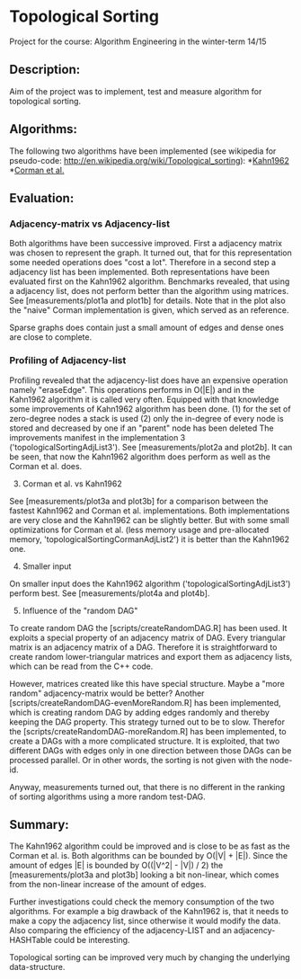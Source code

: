Topological Sorting
===================

Project for the course: Algorithm Engineering in the winter-term 14/15

Description:
------------
  Aim of the project was to implement, test and measure algorithm for topological sorting. 

Algorithms:
-----------
  The following two algorithms have been implemented (see wikipedia for pseudo-code: http://en.wikipedia.org/wiki/Topological_sorting):
  *[Kahn1962](http://en.wikipedia.org/wiki/Topological_sorting#Algorithms) 
  *[Corman et al.](http://en.wikipedia.org/wiki/Topological_sorting#Algorithms)
 
Evaluation:
-----------
  ### Adjacency-matrix vs Adjacency-list
  
  Both algorithms have been successive improved. First a adjacency matrix was chosen to represent the graph. It turned out, that for this representation some needed operations does "cost a lot". Therefore in a second step a adjacency list has been implemented. Both representations have been evaluated first on the Kahn1962 algorithm. Benchmarks revealed, that using a adjacency list, does not perform better than the algorithm using matrices. See [measurements/plot1a and plot1b] for details. Note that in the plot also the "naive" Corman implementation is given, which served as an reference. 
  
  Sparse graphs does contain just a small amount of edges and dense ones are close to complete.
  
  ### Profiling of Adjacency-list
  
  Profiling revealed that the adjacency-list does have an expensive operation namely "eraseEdge". This operations performs in O(|E|) and in the Kahn1962 algorithm it is called very often. Equipped with that knowledge some improvements of Kahn1962 algorithm has been done. 
    (1) for the set of zero-degree nodes a stack is used
    (2) only the in-degree of every node is stored and decreased by one if an "parent" node has been deleted
  The improvements manifest in the implementation 3 ('topologicalSortingAdjList3'). See [measurements/plot2a and plot2b]. It can be seen, that now the Kahn1962 algorithm does perform as well as the Corman et al. does. 
  
  3) Corman et al. vs Kahn1962
  
  See [measurements/plot3a and plot3b] for a comparison between the fastest Kahn1962 and Corman et al. implementations. Both implementations are very close and the Kahn1962 can be slightly better. But with some small optimizations for Corman et al. (less memory usage and pre-allocated memory, 'topologicalSortingCormanAdjList2') it is better than the Kahn1962 one. 
  
  4) Smaller input
  
  On smaller input does the Kahn1962 algorithm ('topologicalSortingAdjList3') perform best. See [measurements/plot4a and plot4b].
  
  5) Influence of the "random DAG"
  
  To create random DAG the [scripts/createRandomDAG.R] has been used. It exploits a special property of an adjacency matrix of DAG. Every triangular matrix is an adjacency matrix of a DAG. Therefore it is straightforward to create random lower-triangular matrices and export them as adjacency lists, which can be read from the C++ code. 
  
  However, matrices created like this have special structure. Maybe a "more random" adjacency-matrix would be better? Another [scripts/createRandomDAG-evenMoreRandom.R] has been implemented, which is creating random DAG by adding edges randomly and thereby keeping the DAG property. This strategy turned out to be to slow. Therefor the [scripts/createRandomDAG-moreRandom.R] has been implemented, to create a DAGs with a more complicated structure. It is exploited, that two different DAGs with edges only in one direction between those DAGs can be processed parallel. Or in other words, the sorting is not given with the node-id. 
  
  Anyway, measurements turned out, that there is no different in the ranking of sorting algorithms using a more random test-DAG.
  
Summary:
--------
  The Kahn1962 algorithm could be improved and is close to be as fast as the Corman et al. is. Both algorithms can be bounded by O(|V| + |E|). Since the amount of edges |E| is bounded by O((|V^2| - |V|) / 2) the [measurements/plot3a and plot3b] looking a bit non-linear, which comes from the non-linear increase of the amount of edges. 
  
  Further investigations could check the memory consumption of the two algorithms. For example a big drawback of the Kahn1962 is, that it needs to make a copy the adjacency list, since otherwise it would modify the data. Also comparing the efficiency of the adjacency-LIST and an adjacency-HASHTable could be interesting.
  
  Topological sorting can be improved very much by changing the underlying data-structure. 
